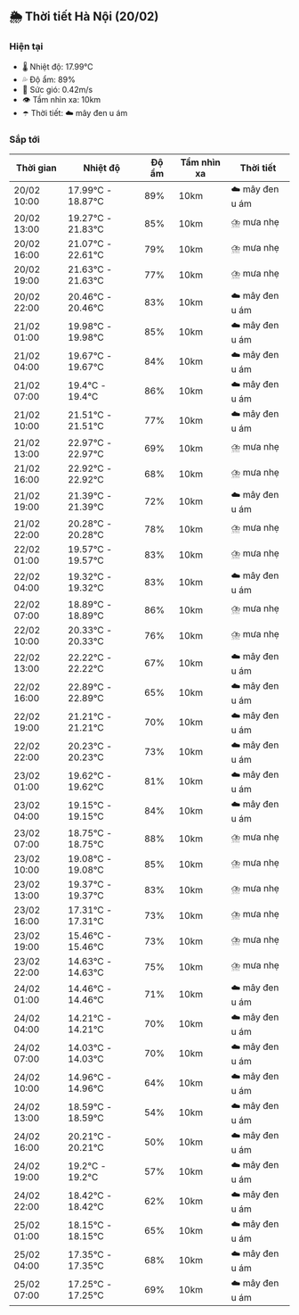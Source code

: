 ## 🌦️ Thời tiết Hà Nội (20/02)

### Hiện tại

- 🌡️ Nhiệt độ: 17.99℃
- 💦 Độ ẩm: 89%
- 💨 Sức gió: 0.42m/s
- 👁️ Tầm nhìn xa: 10km
- ☂️ Thời tiết: ☁️ mây đen u ám

### Sắp tới

| Thời gian | Nhiệt độ | Độ ẩm | Tầm nhìn xa | Thời tiết |
| --- | --- | --- | --- | --- |
| 20/02 10:00 | 17.99℃ - 18.87℃ | 89% | 10km | ☁️ mây đen u ám |
| 20/02 13:00 | 19.27℃ - 21.83℃ | 85% | 10km | ⛈️ mưa nhẹ |
| 20/02 16:00 | 21.07℃ - 22.61℃ | 79% | 10km | ⛈️ mưa nhẹ |
| 20/02 19:00 | 21.63℃ - 21.63℃ | 77% | 10km | ⛈️ mưa nhẹ |
| 20/02 22:00 | 20.46℃ - 20.46℃ | 83% | 10km | ☁️ mây đen u ám |
| 21/02 01:00 | 19.98℃ - 19.98℃ | 85% | 10km | ☁️ mây đen u ám |
| 21/02 04:00 | 19.67℃ - 19.67℃ | 84% | 10km | ☁️ mây đen u ám |
| 21/02 07:00 | 19.4℃ - 19.4℃ | 86% | 10km | ☁️ mây đen u ám |
| 21/02 10:00 | 21.51℃ - 21.51℃ | 77% | 10km | ☁️ mây đen u ám |
| 21/02 13:00 | 22.97℃ - 22.97℃ | 69% | 10km | ⛈️ mưa nhẹ |
| 21/02 16:00 | 22.92℃ - 22.92℃ | 68% | 10km | ⛈️ mưa nhẹ |
| 21/02 19:00 | 21.39℃ - 21.39℃ | 72% | 10km | ☁️ mây đen u ám |
| 21/02 22:00 | 20.28℃ - 20.28℃ | 78% | 10km | ⛈️ mưa nhẹ |
| 22/02 01:00 | 19.57℃ - 19.57℃ | 83% | 10km | ⛈️ mưa nhẹ |
| 22/02 04:00 | 19.32℃ - 19.32℃ | 83% | 10km | ☁️ mây đen u ám |
| 22/02 07:00 | 18.89℃ - 18.89℃ | 86% | 10km | ⛈️ mưa nhẹ |
| 22/02 10:00 | 20.33℃ - 20.33℃ | 76% | 10km | ⛈️ mưa nhẹ |
| 22/02 13:00 | 22.22℃ - 22.22℃ | 67% | 10km | ☁️ mây đen u ám |
| 22/02 16:00 | 22.89℃ - 22.89℃ | 65% | 10km | ☁️ mây đen u ám |
| 22/02 19:00 | 21.21℃ - 21.21℃ | 70% | 10km | ☁️ mây đen u ám |
| 22/02 22:00 | 20.23℃ - 20.23℃ | 73% | 10km | ☁️ mây đen u ám |
| 23/02 01:00 | 19.62℃ - 19.62℃ | 81% | 10km | ☁️ mây đen u ám |
| 23/02 04:00 | 19.15℃ - 19.15℃ | 84% | 10km | ☁️ mây đen u ám |
| 23/02 07:00 | 18.75℃ - 18.75℃ | 88% | 10km | ⛈️ mưa nhẹ |
| 23/02 10:00 | 19.08℃ - 19.08℃ | 85% | 10km | ⛈️ mưa nhẹ |
| 23/02 13:00 | 19.37℃ - 19.37℃ | 83% | 10km | ⛈️ mưa nhẹ |
| 23/02 16:00 | 17.31℃ - 17.31℃ | 73% | 10km | ⛈️ mưa nhẹ |
| 23/02 19:00 | 15.46℃ - 15.46℃ | 73% | 10km | ⛈️ mưa nhẹ |
| 23/02 22:00 | 14.63℃ - 14.63℃ | 75% | 10km | ⛈️ mưa nhẹ |
| 24/02 01:00 | 14.46℃ - 14.46℃ | 71% | 10km | ☁️ mây đen u ám |
| 24/02 04:00 | 14.21℃ - 14.21℃ | 70% | 10km | ☁️ mây đen u ám |
| 24/02 07:00 | 14.03℃ - 14.03℃ | 70% | 10km | ☁️ mây đen u ám |
| 24/02 10:00 | 14.96℃ - 14.96℃ | 64% | 10km | ☁️ mây đen u ám |
| 24/02 13:00 | 18.59℃ - 18.59℃ | 54% | 10km | ☁️ mây đen u ám |
| 24/02 16:00 | 20.21℃ - 20.21℃ | 50% | 10km | ☁️ mây đen u ám |
| 24/02 19:00 | 19.2℃ - 19.2℃ | 57% | 10km | ☁️ mây đen u ám |
| 24/02 22:00 | 18.42℃ - 18.42℃ | 62% | 10km | ☁️ mây đen u ám |
| 25/02 01:00 | 18.15℃ - 18.15℃ | 65% | 10km | ☁️ mây đen u ám |
| 25/02 04:00 | 17.35℃ - 17.35℃ | 68% | 10km | ☁️ mây đen u ám |
| 25/02 07:00 | 17.25℃ - 17.25℃ | 69% | 10km | ☁️ mây đen u ám |
